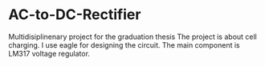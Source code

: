 # AC-to-DC-Rectifier
Multidisiplinenary project for the graduation thesis
The project is about cell charging. I use eagle for designing the circuit. The main component is LM317 voltage regulator.
